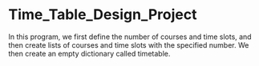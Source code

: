 # Time_Table_Design_Project
In this program, we first define the number of courses and time slots, and then create lists of courses and time slots with the specified number. We then create an empty dictionary called timetable.
